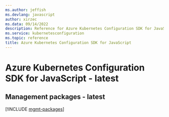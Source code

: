 ```yaml
---
ms.author: jeffish
ms.devlang: javascript
author: xirzec
ms.data: 09/14/2022
description: Reference for Azure Kubernetes Configuration SDK for JavaScript
ms.service: kubernetesconfiguration
ms.topic: reference
title: Azure Kubernetes Configuration SDK for JavaScript
---
```

# Azure Kubernetes Configuration SDK for JavaScript - latest

## Management packages - latest
[!INCLUDE [mgmt-packages](kubernetes-configuration-mgmt-index.md)]